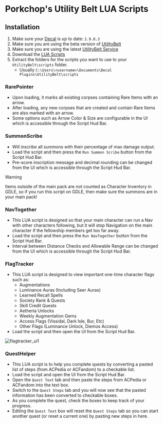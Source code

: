 # Porkchop's Utility Belt LUA Scripts

## Installation

1. Make sure your [Decal](https://www.decaldev.com) is up to date: `2.9.8.3`
2. Make sure you are using the beta version of [UtilityBelt](https://gitlab.com/utilitybelt/utilitybelt.gitlab.io/-/packages/45801746)
3. Make sure you are using the latest [UtilityBelt Service](https://gitlab.com/utilitybelt/utilitybelt.service/-/releases)
4. Download the [LUA Scripts](https://github.com/mudzereli/UB-LUA-Scripts/archive/refs/heads/main.zip)
5. Extract the folders for the scripts you want to use to your `UtilityBelt\scripts` folder.
    - Usually `C:\Users\<username>\Documents\Decal Plugins\UtilityBelt\scripts`

### RarePointer 
- Upon loading, it marks all existing corpses containing Rare Items with an arrow.
- After loading, any new corpses that are created and contain Rare Items are also marked with an arrow.
- Some options such as Arrow Color & Size are configurable in the UI which is accessible through the Script Hud Bar.

### SummonScribe
- Will inscribe all summons with their percentage of max damage output.
- Load the script and then press the `Run Summon Scribe` button from the Script Hud Bar.
- Pre-score inscription message and decimal rounding can be changed from the UI which is accessible through the Script Hud Bar.
>[!WARNING]
> Items outside of the main pack are not counted as Character Inventory in GDLE, so if you run this script on GDLE, then make sure the summons are in your main pack!

### NavTogether
- This LUA script is designed so that your main character can run a Nav with other characters following, but it will stop Navigation on the main character if the fellowship members get too far away.
- Load the script and then press the `Run NavTogether` button from the Script Hud Bar.
- Interval between Distance Checks and Allowable Range can be changed from the UI which is accessible through the Script Hud Bar.

### FlagTracker
- This LUA script is designed to view important one-time character flags such as:
    - Augmentations
    - Luminance Auras (Including Seer Auras)
    - Learned Recall Spells
    - Society Rank & Quests
    - Skill Credit Quests
    - Aetheria Unlocks
    - Weekly Augmentation Gems
    - Access Flags (Vissidal, Dark Isle, Bur, Etc)
    - Other Flags (Luminance Unlock, Diemos Access)
- Load the script and then open the UI from the Script Hud Bar.

![flagtracker_ui1](https://i.ibb.co/Nr3ryW2/image-2024-12-31-080246218.png)

### QuestHelper
- This LUA script is to help you complete quests by converting a pasted list of steps (from ACPedia or ACFandom) to a checkable list.
- Load the script and open the UI from the Script Hud Bar.
- Open the `Quest Text` tab and then paste the steps from ACPedia or ACFandom into the text box.
- Switch to the `Quest Steps` tab and you will now see that the pasted information has been converted to checkable boxes.
- As you complete the quest, check the boxes to keep track of your progress.
- Editing the `Quest Text` box will reset the `Quest Steps` tab so you can start another quest (or reset a current one) by pasting new steps in here.
